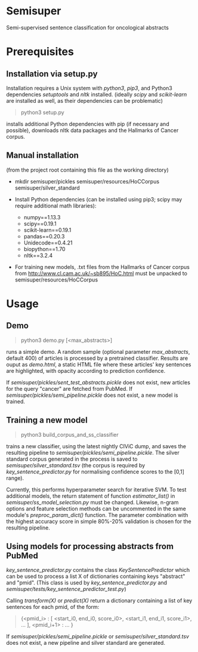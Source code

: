 # Semisuper
Semi-supervised sentence classification for oncological abstracts

# Prerequisites

## Installation via setup.py

Installation requires a Unix system with *python3*, *pip3*, and Python3 dependencies *setuptools* and *nltk* installed.
(ideally *scipy* and *scikit-learn* are installed as well, as their dependencies can be problematic)

> python3 setup.py

installs additional Python dependencies with pip (if necessary and possible), downloads nltk data packages and the Hallmarks of Cancer corpus.

## Manual installation

(from the project root containing this file as the working directory)

* mkdir semisuper/pickles semisuper/resources/HoCCorpus semisuper/silver_standard

* Install Python dependencies (can be installed using pip3; scipy may require additional math libraries):
    * numpy==1.13.3
    * scipy==0.19.1
    * scikit-learn==0.19.1
    * pandas==0.20.3
    * Unidecode==0.4.21
    * biopython==1.70
    * nltk==3.2.4

* For training new models, .txt files from the Hallmarks of Cancer corpus from http://www.cl.cam.ac.uk/~sb895/HoC.html must be unpacked to semisuper/resources/HoCCorpus

# Usage

## Demo 

> python3 demo.py [<max_abstracts>]

runs a simple demo.
A random sample (optional parameter *max_abstracts*, default 400) of articles is processed by a pretrained classifier. Results are ouput as *demo.html*, a static HTML file where these articles' key sentences are highlighted, with opacity according to prediction confidence.

If *semisuper/pickles/sent_test_abstracts.pickle* does not exist, new articles for the query "cancer" are fetched from PubMed.
If *semisuper/pickles/semi_pipeline.pickle* does not exist, a new model is trained.

## Training a new model

> python3 build_corpus_and_ss_classifier 

trains a new classifier, using the latest nightly CIViC dump, and saves the resulting pipeline to *semisuper/pickles/semi_pipeline.pickle*. The silver standard corpus generated in the process is saved to *semisuper/silver_standard.tsv* (the corpus is required by *key_sentence_predictor.py* for normalising confidence scores to the [0,1] range).

Currently, this performs hyperparameter search for iterative SVM. To test additional models, the return statement of function *estimator_list()* in *semisuper/ss_model_selection.py* must be changed. Likewise, n-gram options and feature selection methods can be uncommented in the same module's *preproc_param_dict()* function. The parameter combination with the highest accuracy score in simple 80%-20% validation is chosen for the resulting pipeline.

## Using models for processing abstracts from PubMed

*key_sentence_predictor.py* contains the class *KeySentencePredictor* which can be used to process a list X of dictionaries containing keys "abstract" and "pmid". 
(This class is used by *key_sentence_predictor.py* and *semisuper/tests/key_sentence_predictor_test.py*)

Calling *transform(X)* or *predict(X)* return a dictionary containing a list of key sentences for each pmid, of the form: 

> {<pmid_i> : [ <start_i0, end_i0, score_i0>, <start_i1, end_i1, score_i1>, ... ], <pmid_i+1> : ... }

If *semisuper/pickles/semi_pipeline.pickle* or *semisuper/silver_standard.tsv* does not exist, a new pipeline and silver standard are generated.
